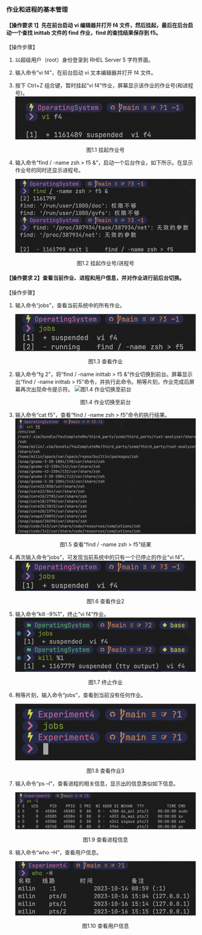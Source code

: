 ### 作业和进程的基本管理

#### 【操作要求 1】先在前台启动 vi 编辑器并打开 f4 文件，然后挂起，最后在后台启动一个查找 inittab 文件的 find 作业，find 的查找结果保存到 f5。

【操作步骤】

1. 以超级用户（root）身份登录到 RHEL Server 5 字符界面。

2. 输入命令“vi f4”，在前台启动 vi 文本编辑器并打开 f4 文件。

3. 按下 Ctrl+Z 组合键，暂时挂起“vi f4”作业，屏幕显示该作业的作业号(和进程号)。
   ![图1.1 挂起](../Pic/1.1.png "图1.1 挂起")

   <center>图1.1 挂起作业号</center>

4. 输入命令“find / -name zsh > f5 &”，启动一个后台作业，如下所示。在显示作业号的同时还显示进程号。

    ![图1.2 挂起作业号/进程号](../Pic/1.2.png "图1.2 挂起作业号/进程号")

    <center>图1.2 挂起作业号/进程号</center>

#### 【操作要求 2】查看当前作业、进程和用户信息，并对作业进行前后台切换。

【操作步骤】

1. 输入命令“jobs”，查看当前系统中的所有作业。

   ![图1.3 查看作业](../Pic/1.3.png "图1.3 查看作业")
   <center>图1.3 查看作业</center>

2. 输入命令“fg 2”，将“find / -name inittab > f5 &”作业切换到前台。屏幕显示出“find / -name inittab > f5”命令，并执行此命令。稍等片刻，作业完成后屏幕再次出现命令提示符。
   ![图1.4 作业切换至前台](/Users/lin/code/C++/OperatingSystem/Experiment4/Pic/1.4.png "图1.4 作业切换至前台")

   <center>图1.4 作业切换至前台</center>

3. 输入命令“cat f5”，查看“find / -name zsh > f5”命令的执行结果。![图1.5 查看“find / -name zsh > f5”结果](../Pic/1.5.png "图1.5 查看“find / -name zsh > f5”结果")
     <center>图1.5 查看“find / -name zsh > f5”结果</center>

4. 再次输入命令“jobs”，可发现当前系统中的只有一个已停止的作业“vi f4”。
       ![图1.6 查看作业2](../Pic/1.6.png)
           <center>图1.6 查看作业2</center>

5. 输入命令“kill -9%1”，终止“vi f4”作业。
       ![图1.7 终止作业](../Pic/1.7.png)

   <center>图1.7 终止作业</center>

6. 稍等片刻，输入命令“jobs”，查看到当前没有任何作业。

   ![图1.8 查看作业3](../Pic/1.8.png)

   <center>图1.8 查看作业3</center>

7. 输入命令“ps –l”，查看进程的相关信息，显示出的信息类似如下信息。

   ![图1.9 查看进程信息](../Pic/1.9.png)

   <center>图1.9 查看进程信息</center>

8. 输入命令“who –H”，查看用户信息。

   ![图1.10 查看用户信息](../Pic/1.10.png)

   <center>图1.10 查看用户信息</center>
